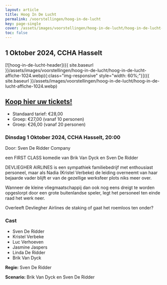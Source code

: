 ```yaml
---
layout: article
title: Hoog In De Lucht
permalink: /voorstellingen/hoog-in-de-lucht
key: page-single
cover: /assets/images/voorstellingen/hoog-in-de-lucht/hoog-in-de-lucht-affiche-380.webp
toc: false
---
```


## 1 Oktober 2024, CCHA Hasselt

<!--more-->

[![hoog-in-de-lucht-header]({{ site.baseurl }}/assets/images/voorstellingen/hoog-in-de-lucht/hoog-in-de-lucht-affiche-1024.webp){:class="img-responsive" style="width: 60%;"}]({{ site.baseurl }}/assets/images/voorstellingen/hoog-in-de-lucht/hoog-in-de-lucht-affiche-1024.webp)

## [Koop hier uw tickets!](https://tickets.roodfluweel.be/en/reprise/Show/SeatSelection/5fdc05c1-1eb2-4324-a057-483162277b30)

- Standaard tarief: €28,00
- Groep: €27,00 (vanaf 10 personen)
- Groep: €26,00 (vanaf 20 personen)

### Dinsdag 1 Oktober 2024, CCHA Hasselt, 20:00
Door: Sven De Ridder Company

een FIRST CLASS komedie van Brik Van Dyck en Sven De Ridder

DEVLIEGHER AIRLINES is een sympathiek familiebedrijf met enthousiast personeel, maar als Nadia (Kristel Verbeke) de leiding overneemt van haar bejaarde vader blijft er van de  gezellige werksfeer plots niks meer over.

Wanneer de kleine vliegmaatschappij dan ook nog eens dreigt te worden opgeslorpt door een grote  buitenlandse speler, legt het personeel ten einde raad het werk neer.

Overleeft Devliegher Airlines de staking of gaat het roemloos ten onder?

### Cast
* Sven De Ridder
* Kristel Verbeke
* Luc Verhoeven
* Jasmine Jaspers
* Linda De Ridder
* Brik Van Dyck

**Regie:** Sven De Ridder

**Scenario:** Brik Van Dyck en Sven De Ridder
